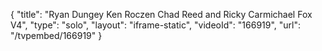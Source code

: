 {
    "title": "Ryan Dungey Ken Roczen Chad Reed and Ricky Carmichael Fox V4",
    "type": "solo",
    "layout": "iframe-static",
    "videoId": "166919",
    "url": "\/tvpembed\/166919"
}